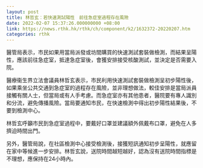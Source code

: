 ```yaml
---
layout: post
title: 林哲玄︰若快速測試陽性　前往急症室過程存在風險　
date: 2022-02-07 15:37:26.000000000 +08:00
link: https://news.rthk.hk/rthk/ch/component/k2/1632372-20220207.htm
categories: rthk
---
```


醫管局表示，市民如果用當局派發或坊間購買的快速測試套裝做檢測，而結果呈陽性，應該前往急症室，抵達急症室後，會獲安排接受核酸測試，並決定是否需要入院。

醫療衞生界立法會議員林哲玄表示，市民利用快速測試套裝做檢測呈初步陽性後，如果乘坐公共交通到急症室的過程存在風險，並非理想做法，較佳安排是當局派員接觸有關人士，但當局或有人手考慮。而急症室亦有其他患者，醫院要有專人識別和分流，避免傳播風險。當局要通知市民，在快速檢測中得出初步陽性結果後，不要到檢測中心。

林哲玄呼籲市民到急症室過程中，要戴好口罩並建議額外佩戴布口罩，避免在人多擠迫時間出門。

另外，醫管局說，在社區檢測中心接受檢測後，接獲短訊通知初步呈陽性，就應留在家中等候進一步安排。林哲玄說，送院時間越短越好，認為沒有送院時間指標是不理想，應保持在24小時內。
